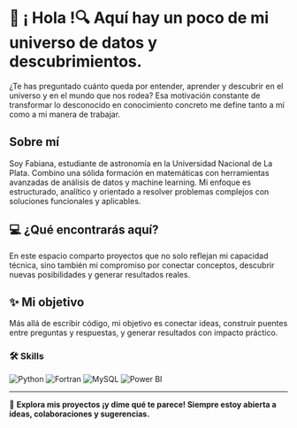 # 👋 ¡ Hola !🔍 Aquí hay un poco de mi universo de datos y descubrimientos.

¿Te has preguntado cuánto queda por entender, aprender y descubrir en el universo y en el mundo que nos rodea? Esa motivación constante de transformar lo desconocido en conocimiento concreto me define tanto a mí como a mi manera de trabajar.

## Sobre mí  
Soy Fabiana, estudiante de astronomía en la Universidad Nacional de La Plata. Combino una sólida formación en matemáticas con herramientas avanzadas de análisis de datos y machine learning. Mi enfoque es estructurado, analítico y orientado a resolver problemas complejos con soluciones funcionales y aplicables.  

## 💻 ¿Qué encontrarás aquí?  
En este espacio comparto proyectos que no solo reflejan mi capacidad técnica, sino también mi compromiso por conectar conceptos, descubrir nuevas posibilidades y generar resultados reales.  

## ✨ Mi objetivo
Más allá de escribir código, mi objetivo es conectar ideas, construir puentes entre preguntas y respuestas, y generar resultados con impacto práctico.


### 🛠 Skills  
![Python](https://img.shields.io/badge/-Python-3776AB?logo=python&logoColor=white&style=flat)
![Fortran](https://img.shields.io/badge/-Fortran-734F96?logo=fortran&logoColor=white&style=flat)
![MySQL](https://img.shields.io/badge/-MySQL-4479A1?logo=mysql&logoColor=white&style=flat)
![Power BI](https://img.shields.io/badge/-Power%20BI-F2C811?logo=powerbi&logoColor=black&style=flat)

---

🤝 **Explora mis proyectos ¡y dime qué te parece! Siempre estoy abierta a ideas, colaboraciones y sugerencias.**
